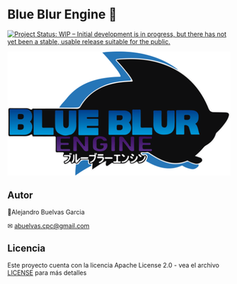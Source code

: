 # Blue Blur Engine 🦔

[![Project Status: WIP – Initial development is in progress, but there has not yet been a stable, usable release suitable for the public.](https://www.repostatus.org/badges/latest/wip.svg)](https://www.repostatus.org/#wip)

![blue-blur-engine](https://github.com/blue-person/blue-blur-engine/raw/main/blue-blur-engine.png)

## Autor

 👤Alejandro Buelvas Garcia
 
 ✉ abuelvas.cpc@gmail.com

## Licencia

Este proyecto cuenta con la licencia Apache License 2.0 - vea el archivo [LICENSE](LICENSE) para más detalles
